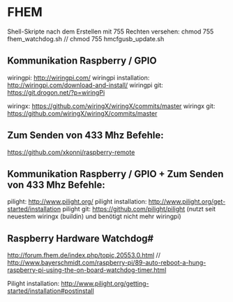 # FHEM

Shell-Skripte nach dem Erstellen mit 755 Rechten versehen:
chmod 755 fhem_watchdog.sh // chmod 755 hmcfgusb_update.sh

## Kommunikation Raspberry / GPIO
wiringpi: http://wiringpi.com/
wiringpi installation: http://wiringpi.com/download-and-install/
wiringpi git: https://git.drogon.net/?p=wiringPi

wiringx: https://github.com/wiringX/wiringX/commits/master
wiringx git: https://github.com/wiringX/wiringX/commits/master

## Zum Senden von 433 Mhz Befehle:

https://github.com/xkonni/raspberry-remote

## Kommunikation Raspberry / GPIO + Zum Senden von 433 Mhz Befehle:
pilight: http://www.pilight.org/
pilight installation: http://www.pilight.org/get-started/installation
pilight git: https://github.com/pilight/pilight
(nutzt seit neuestem wiringx (buildin) und benötigt nicht mehr wiringpi)

## Raspberry Hardware Watchdog# 
http://forum.fhem.de/index.php/topic,20553.0.html // http://www.bayerschmidt.com/raspberry-pi/89-auto-reboot-a-hung-raspberry-pi-using-the-on-board-watchdog-timer.html

Pilight installation:
http://www.pilight.org/getting-started/installation#postinstall

